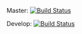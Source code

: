 Master: [![Build Status](https://dev.azure.com/argent78/LibToyBot/_apis/build/status/Argent78.LibToyBot?branchName=master)](https://dev.azure.com/argent78/LibToyBot/_build/latest?definitionId=1&branchName=master)

Develop: [![Build Status](https://dev.azure.com/argent78/LibToyBot/_apis/build/status/Argent78.LibToyBot?branchName=develop)](https://dev.azure.com/argent78/LibToyBot/_build/latest?definitionId=1&branchName=develop)
